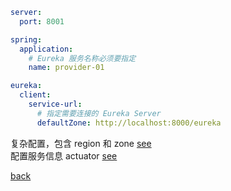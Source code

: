 ```yml
server:
  port: 8001

spring:
  application:
    # Eureka 服务名称必须要指定
    name: provider-01

eureka:
  client:
    service-url:
      # 指定需要连接的 Eureka Server
      defaultZone: http://localhost:8000/eureka
```

复杂配置，包含 region 和 zone [see](5/2.md)  
配置服务信息 actuator [see](5/1.md)  

[back](../4.md)  